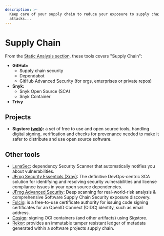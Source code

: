 ```yaml
---
description: >-
  Keep care of your supply chain to reduce your exposure to supply chain
  attacks...
---
```


# Supply Chain

From the [Static Analysis section](static-analysis.md), these tools covers "Supply Chain":

* **GitHub:**
  * Supply chain security
  * Dependabot
  * GitHub Advanced Security (for orgs, enterprises or private repos)
* **Snyk:**
  * Snyk Open Source (SCA)
  * Snyk Container
* **Trivy**

## Projects

* **Sigstore (**[**web**](https://www.sigstore.dev/)**):** a set of free to use and open source tools, handling digital signing, verification and checks for provenance needed to make it safer to distribute and use open source software.

## Other tools

* [LunaSec](https://github.com/lunasec-io/lunasec): dependency Security Scanner that automatically notifies you about vulnerabilities.
* [JFrog Security Essentials (Xray)](https://jfrog.com/xray/): The definitive DevOps-centric SCA solution for identifying and resolving security vulnerabilities and license compliance issues in your open source dependencies.
* [JFrog Advanced Security](https://jfrog.com/xray/#xray-advanced): Deep scanning for real-world-risk analysis & comprehensive Software Supply Chain Security exposure discovery.
* [Fulcio](https://github.com/sigstore/fulcio): is a free-to-use certificate authority for issuing code signing certificates for an OpenID Connect (OIDC) identity, such as email address.
* [Cosign](https://github.com/sigstore/cosign): signing OCI containers (and other artifacts) using Sigstore.
* [Rekor](https://github.com/sigstore/rekor): provides an immutable tamper resistant ledger of metadata generated within a software projects supply chain.
